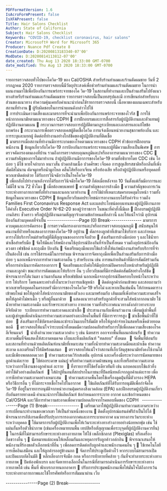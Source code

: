 ```yaml
---
PDFFormatVersion: 1.6
IsAcroFormPresent: false
IsXFAPresent: false
Title: Hair Salons Checklist
Author: State of California
Subject: Hair Salons Checklist
Keywords: "COVID-19, checklist coronavirus, hair salons"
Creator: Microsoft® Word for Microsoft 365
Producer: Nuance Pdf Create 8
CreationDate: D:20200813183340-07'00'
ModDate: D:20200814113812-07'00'
date_created: Thu Aug 13 2020 18:33:00 GMT-0700
date_modified: Thu Aug 13 2020 18:33:00 GMT-0700
---
```

รายการตรวจสอบทั่วไปของโควิด-19 ของ Cal/OSHA 
สําหรับร้านทําผมและร้านตัดผมชาย 
วันที่ 2 กรกฎาคม 2020 
รายการตรวจสอบนี้มีวัตถุประสงค์เพื่อช่วยร้านทําผมและร้านตัดผมชาย ในการนําแผนงานมาใช้เพื่อป้องกันการแพร่กระจายของโค
วิด-19 ในสถานที่ทํางานและเป็นส่วนเสริมไปยังแนวทางสําหรับร้านทําผมและร้านตัดผมชาย รายการตรวจสอบนี้เป็นบทสรุปและมี
การเขียนย่อสําหรับบางส่วนของแนวทาง ทําความคุ้นเคยกับคําแนะนําก่อนใช้รายการตรวจสอบนี้ 
เนื้อหาของแผนเฉพาะสําหรับสถานที่ทํางาน 
 ผู้รับผิดชอบในการนําแผนดังกล่าวไปใช้  
 การประเมินความเสี่ยงและมาตรการที่จะนํามาเพื่อป้องกันการแพร่กระจายของไวรัส
 การใช้หน้ากากอนามัยตามแนวทางของ CDPH 
 การฝึกอบรมและการสื่อสารกับผู้ปฏิบัติงานและตัวแทนผู้ปฏิบัติงานตามแผน 
 กระบวนการตรวจสอบการปฏิบัติตามกฎระเบียบและเอกสารและแก้ไขข้อบกพร่อง 
 กระบวนการเพื่อตรวจสอบเคสผู้ติดเชื้อโควิด การแจ้งเตือนหน่วยงานสุขภาพท้องถิ่น และการระบุและแยกผู้
ติดต่อที่ทํางานอย่างใกล้ชิดของผู้ปฏิบัติงานที่ติดเชื้อ  
 มาตรการเมื่อสถานที่ทํางานมีการระบาดของโรคตามแนวทางของ CDPH 
หัวข้อการฝึกอบรมพนักงาน 
 ข้อมูลเกี่ยวกับโควิด-19 การป้องกันการแพร่กระจายและผู้ที่มีความเสี่ยงเป็นพิเศษ 
 การตรวจคัดกรองตนเองที่บ้าน รวมถึงการตรวจสอบอุณหภูมิและ/หรืออาการตามแนวทางของ CDC 
 ความสําคัญของการไม่มาทํางาน ถ้าผู้ปฏิบัติงานมีอาการของโควิด-19 ตามที่อธิบายโดย CDC เช่น ไอบ่อย ๆ 
มีไข้ หายใจลําบาก หนาวสั่น ปวดกล้ามเนื้อ ปวดศีรษะ เจ็บคอ การสูญเสียรสชาติหรือกลิ่นที่เพิ่งสัมผัสไม่นาน 
คัดจมูกหรือนํ้ามูกไหล คลื่นไส้หรืออาเจียน หรือท้องเสีย หรือถ้าผู้ปฏิบัติงานหรือบุคคลที่พวกเขาติดต่อด้วย
ได้รับการวินิจฉัยว่าเป็นโรคโควิด-19  
 เพื่อกลับไปทํางานหลังจากได้รับการวินิจฉัยโควิด-19 ก็ต่อเมื่อหลังจาก 10 วันตั้งแต่เริ่มมีอาการและไม่มีไข้
นาน 72 ชั่วโมง 
 เมื่อต้องพบแพทย์ 
 ความสําคัญของการล้างมือ 
 ความสําคัญของการเว้นระยะห่างทางกายภาพทั้งที่ทํางานและนอกเวลาทํางาน 
 การใช้ผ้าที่เหมาะสมครอบคลุมใบหน้า รวมทั้งข้อมูลในแนวทางของ CDPH 
 ข้อมูลเกี่ยวกับผลประโยชน์การลางานแบบได้รับค่าจ้าง รวมถึง Families First Coronavirus Response 
Act และผลประโยชน์ตอบแทนของผู้ปฏิบัติงานภายใต้คําสั่ง Executive Order N-62-20 ของผู้ว่าราชการ 
ในขณะที่คําสั่งนี้มีผล 
 ฝึกอบรมผู้ปฏิบัติงานอิสระ ชั่วคราว หรือผู้ปฏิบัติงานตามสัญญาจ้างตามข้อกําหนดที่กล่าวนี้ และให้แน่ใจว่ามี
อุปกรณ์ป้องกันส่วนบุคคลที่จําเป็น 
----------------Page (0) Break----------------
มาตรการควบคุมและการคัดกรอง 
 การตรวจคัดกรองอาการและ/หรือการตรวจสอบอุณหภูมิ
 สนับสนุนให้คนงานที่ป่วยหรือแสดงอาการของโควิด-19 อยู่บ้าน 
 คัดกรองลูกค้าที่เข้ามาใช้บริการ และกําหนดตารางใช้บริการใหม่สําหรับผู้ที่มีสัญญาณของอาการเจ็บป่วย 
 ส่งเสริมการล้างมือบ่อย ๆ และใช้นํ้ายาฆ่าเชื้อสําหรับมือ 
 จัดให้มีและให้พนักงานใช้อุปกรณ์ป้องกันที่จําเป็นทั้งหมด รวมถึงอุปกรณ์ป้องกันดวงตา เฟซชิลด์ และถุงมือ
ป้องกัน 
 จัดเตรียมถุงมือแบบใช้แล้วทิ้งให้แก่พนักงานสําหรับบริการที่จําเป็นต้องใช้ เช่น การใช้สารเคมีในการทําผม 
พิจารณาการจัดหาถุงมือเพื่อเป็นส่วนเสริมกับการล้างมือบ่อย ๆ นอกเหนือจากการทําความสะอาดอื่น ๆ 
สําหรับงาน เช่น การขนถ่ายสินค้าที่มีการสัมผัสร่วมกัน หรือการดําเนินการคัดกรองอาการ 
 จัดเตรียมและบังคับให้มีอุปกรณ์ปิดครอบใบหน้าสําหรับผู้ปฏิบัติงานและลูกค้า ขณะทําการตัดผมและให้บริการ
อื่น ๆ เกี่ยวกับผมที่มีการติดต่อสัมผัสอย่างใกล้ชิด 
 พิจารณาการใส่แว่นตา แว่นตากันลม หรือเฟซชิลด์ นอกเหนือจากอุปกรณ์ปิดครอบใบหน้าในระหว่างการ
ให้บริการ โดยเฉพาะอย่างยิ่งในระหว่างการเผชิญหน้า 
 ติดต่อลูกค้าก่อนเข้าพบ และสอบถามว่า พวกเขาหรือบุคคลในครอบครัวมีอาการของโรคโควิด-19 หรือไม่ 
และหากเป็นเช่นนั้น ให้กําหนดตารางเข้าพบใหม่ ขอให้ลูกค้าใส่หน้ากากอนามัยของตัวเอง และมาพร้อมกับ
เส้นผมที่เพิ่งทําความสะอาดเสร็จ ขอให้ลูกค้าไม่พาเด็ก ๆ หรือผู้อื่นมาด้วย 
 แสดงแนวทางสําหรับลูกค้าที่จะสวมใส่หน้ากากอนามัย ใช้นํ้ายาทําความสะอาดมือ และรักษาระยะห่างทาง
กายภาพ รวมทั้งประกาศแนวทางดังกล่าวทางระบบดิจิทัลด้วย 
ระเบียบการทําความสะอาดและฆ่าเชื้อ 
 ประสานงานกับเพื่อนร่วมงาน เพื่อนผู้เช่าพื้นที่ และผู้เช่าบูธเพื่อดําเนินการทําความสะอาดอย่างละเอียดในพื้นที่
ที่มีการจราจรสูง 
 ฆ่าเชื้อพื้นผิวที่ใช้บ่อย 
 ส่งเสริมการใช้บัตรเครดิตและชําระเงินแบบไร้สัมผัส หรือให้ลูกค้าจ่ายเงินสดหรือเช็คด้วยยอดพอดี 
 ตรวจสอบให้แน่ใจว่าระบบนํ้าทั้งหมดมีความปลอดภัยสําหรับการใช้เพื่อลดความเสี่ยงของโรคลีเจียนแนร์ 
 นําสิ่งอํานวยความสะดวกต่าง ๆ เช่น นิตยสาร ออกจากพื้นที่แผนกต้อนรับ
 ทําความสะอาดพื้นที่จัดแสดงให้สะอาดหมดจด เก็บและทิ้งผลิตภัณฑ์ "ทดสอบ" ทั้งหมด 
 จัดพื้นที่ต้อนรับและสถานที่ทํางานด้วยผลิตภัณฑ์อนามัยที่เหมาะสม รวมทั้งนํ้ายาทําความสะอาดมือและผ้าเช็ด
ทําความสะอาด และเตรียมไว้ให้มีพร้อมเสมอ 
 ตรวจสอบให้แน่ใจว่าสถานที่เก็บวัสดุสุขอนามัยยังคงใช้งานได้และมีเพียงพอตลอดเวลา 
 ทําความสะอาดเวิร์กสเตชัน อุปกรณ์ และเครื่องมือระหว่างการนัดหมายของลูกค้าแต่ละราย 
 ใช้ห่อกระดาษ แผ่นปู หรือทําความสะอาดผ้าขนหนู และทิ้งหรือทําความสะอาดระหว่างการใช้งานของลูกค้าแต่
ละราย 
 ทิ้งรายการที่ใช้ครั้งเดียวทันที เช่น แถบคอแบบใช้แล้วทิ้ง อย่าใช้ตัวอย่างผลิตภัณฑ์ 
 ใส่ผ้าปูที่นอนที่สกปรกในภาชนะที่ปิดสนิทหลังจากลูกค้าแต่ละราย เพื่อการซักทําความสะอาดอย่างเหมาะสม 
 ทําความสะอาดพื้นโดยใช้เครื่องดูดฝุ่นที่มีตัวกรอง HEPA หรือวิธีการอื่น ๆ ที่ไม่กระจายเชื้อโรคไปในอากาศ 
 ใช้ผลิตภัณฑ์ที่ได้รับการอนุมัติเพื่อกําจัดโควิด-19 ที่อยู่ในรายการอนุมัติจากหน่วยงานคุ้มครองสิ่งแวดล้อม 
(EPA) และฝึกอบรมผู้ปฏิบัติงานเกี่ยวกับอันตรายทางเคมี คําแนะนําการใช้ผลิตภัณฑ์ ข้อกําหนดการระบาย
อากาศ และข้อกําหนดของ Cal/OSHA และวิธีการทําความสะอาดเพื่อความปลอดภัยจากโรคหอบหืดของ 
CDPH 
----------------Page (1) Break----------------
 เตรียมเวลาให้ผู้ปฏิบัติงานทําความสะอาดระหว่างการเปลี่ยนกะทํางานของพวกเขา ให้เป็นส่วนหนึ่งของงาน 
 ติดตั้งอุปกรณ์แฮนด์ฟรีถ้าเป็นไปได้ 
 พิจารณาการอัปเกรดเพื่อปรับปรุงการกรองอากาศและการระบายอากาศ 
แนวทางการเว้นระยะห่างระหว่างบุคคล 
 ใช้มาตรการกับผู้ปฏิบัติงานเพื่อให้เว้นระยะห่างทางร่างกายอย่างน้อยหกฟุต เช่น ใช้แผ่นกั้นหรือตัวชี้นําภาพ 
(เช่นเครื่องหมายบนพื้น เทปสีหรือสัญญาณเพื่อระบุจุดที่ผู้ปฏิบัติงานควรยืน) 
 ในกรณีที่ไม่สามารถรักษาระยะห่างทางกายภาพ ให้ใช้ เพล็กซิกลาส (Plexiglas) หรือเครื่องกีดขวางอื่น ๆ 
 นัดหมายแต่ละคนให้เหลื่อมกันและหยุดการรับลูกค้าวอล์กอิน 
 พิจารณาเสนอให้พนักงานที่ร้องขอตัวเลือกหน้าที่อื่น ๆ เพื่อลดการติดต่อกับลูกค้าและพนักงานคนอื่น ๆ 
 ใช้เทคโนโลยีการเช็คอินเสมือน และให้ลูกค้ารออยู่ข้างนอก 
 จัดการให้ประตูเปิดค้างไว้ หากระบบไม่สามารถเปิดและปิดแบบอัตโนมัติ 
 หลีกเลี่ยงการจับมือ กอด หรือการทักทายที่คล้าย ๆ กันที่จะทําลายระยะห่างทางกายภาพ 
 ปิดห้องพักเบรก และจัดหาทางเลือกอื่นในกรณีที่สามารถดําเนินการรักษาระยะห่างทางกายภาพได้ เช่น พื้นที่
พักเบรกภายนอกอาคาร 
 ปรับการประชุมพนักงานเพื่อให้มั่นใจได้ถึงการเว้นระยะห่างทางกายภาพและใช้โทรศัพท์หรือการสัมมนาผ่าน
เว็บ 
 
----------------Page (2) Break----------------
